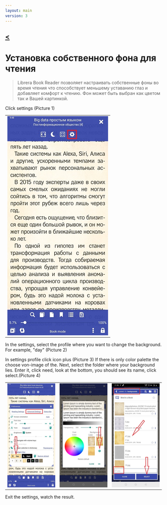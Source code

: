 ```yaml
---
layout: main
version: 3
---
```

[<](/wiki/faq)
---

# Установка собственного фона для чтения
> Librera Book Reader позволяет настраивать собственные фоны во время чтения что способствует меньшему уставанию глаз и добавляет комфорт к чтению.
Фон может быть выбран как цветом так и Вашей картинкой.

Click settings (Picture 1)

||
|-|
|![](1.jpg)|

In the settings, select the profile where you want to change the background. For example, "day" (Picture 2)

In settings profile click icon plus (Picture 3) If there is only color palette the choose von-image of the.
Next, select the folder where your background lies. Enter it, click need, look at the bottom, you should see its name, click select.(Picture 4)

||||
|-|-|-|
|![](2.jpg)|![](3.jpg)|![](4.jpg)|

Exit the settings, watch the result.

